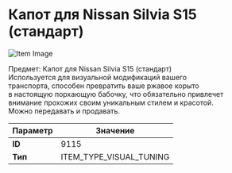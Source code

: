 # Капот для Nissan Silvia S15 (стандарт)

![Item Image](../img/9115.webp?raw=true)

Предмет: Капот для Nissan Silvia S15 (стандарт)<br>Используется для визуальной модификаций вашего<br>транспорта, способен превратить ваше ржавое корыто<br>в настоящую порхающую бабочку, что обязательно привлечет<br>внимание прохожих своим уникальным стилем и красотой.<br>Можно передавать и продавать.


| Параметр | Значение |
|----------|----------|
| **ID** | 9115 |
| **Тип** | ITEM_TYPE_VISUAL_TUNING |

